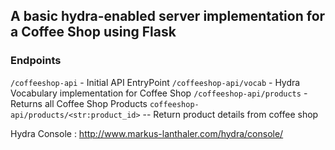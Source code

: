 ## A basic hydra-enabled server implementation for a Coffee Shop using Flask

### Endpoints

`/coffeeshop-api`  -  Initial API EntryPoint
`/coffeeshop-api/vocab`  -  Hydra Vocabulary implementation for Coffee Shop
`/coffeeshop-api/products`  -  Returns all Coffee Shop Products
`coffeeshop-api/products/<str:product_id>`  --  Return product details from coffee shop


Hydra Console : http://www.markus-lanthaler.com/hydra/console/

